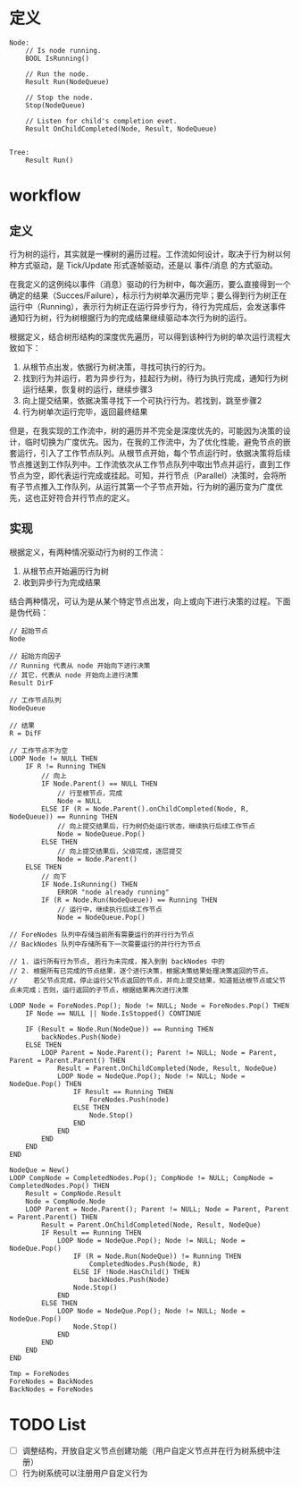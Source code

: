 # 定义
```
Node:
    // Is node running.
    BOOL IsRunning()

    // Run the node.
    Result Run(NodeQueue)

    // Stop the node.
    Stop(NodeQueue)

    // Listen for child's completion evet.
    Result OnChildCompleted(Node, Result, NodeQueue)


Tree:
    Result Run()
```

# workflow

## 定义
行为树的运行，其实就是一棵树的遍历过程。工作流如何设计，取决于行为树以何种方式驱动，是 Tick/Update 形式逐帧驱动，还是以 事件/消息 的方式驱动。

在我定义的这例纯以事件（消息）驱动的行为树中，每次遍历，要么直接得到一个确定的结果（Succes/Failure），标示行为树单次遍历完毕；要么得到行为树正在运行中（Running），表示行为树正在运行异步行为，待行为完成后，会发送事件通知行为树，行为树根据行为的完成结果继续驱动本次行为树的运行。

根据定义，结合树形结构的深度优先遍历，可以得到该种行为树的单次运行流程大致如下：
1. 从根节点出发，依据行为树决策，寻找可执行的行为。
2. 找到行为并运行，若为异步行为，挂起行为树，待行为执行完成，通知行为树运行结果，恢复树的运行，继续步骤3
3. 向上提交结果，依据决策寻找下一个可执行行为。若找到，跳至步骤2
4. 行为树单次运行完毕，返回最终结果

但是，在我实现的工作流中，树的遍历并不完全是深度优先的，可能因为决策的设计，临时切换为广度优先。因为，在我的工作流中，为了优化性能，避免节点的嵌套运行，引入了工作节点队列。从根节点开始，每个节点运行时，依据决策将后续节点推送到工作队列中。工作流依次从工作节点队列中取出节点并运行，直到工作节点为空，即代表运行完成或挂起。可知，并行节点（Parallel）决策时，会将所有子节点推入工作队列，从运行其第一个子节点开始，行为树的遍历变为广度优先，这也正好符合并行节点的定义。

## 实现
根据定义，有两种情况驱动行为树的工作流：
1. 从根节点开始遍历行为树
2. 收到异步行为完成结果

结合两种情况，可认为是从某个特定节点出发，向上或向下进行决策的过程。下面是伪代码：
```
// 起始节点
Node

// 起始方向因子
// Running 代表从 node 开始向下进行决策
// 其它，代表从 node 开始向上进行决策
Result DirF

// 工作节点队列
NodeQueue

// 结果
R = DifF

// 工作节点不为空
LOOP Node != NULL THEN
    IF R != Running THEN
        // 向上
        IF Node.Parent() == NULL THEN
            // 行至根节点，完成
            Node = NULL
        ELSE IF (R = Node.Parent().onChildCompleted(Node, R, NodeQueue)) == Running THEN
            // 向上提交结果后，行为树仍处运行状态，继续执行后续工作节点
            Node = NodeQueue.Pop()
        ELSE THEN
            // 向上提交结果后，父级完成，逐层提交
            Node = Node.Parent() 
    ELSE THEN
        // 向下
        IF Node.IsRunning() THEN
            ERROR "node already running"
        IF (R = Node.Run(NodeQueue)) == Running THEN
            // 运行中，继续执行后续工作节点
            Node = NodeQueue.Pop()

```

```
// ForeNodes 队列中存储当前所有需要运行的并行行为节点
// BackNodes 队列中存储所有下一次需要运行的并行行为节点

// 1. 运行所有行为节点, 若行为未完成，推入到到 backNodes 中的
// 2. 根据所有已完成的节点结果，逐个进行决策，根据决策结果处理决策返回的节点。
//    若父节点完成，停止运行父节点返回的节点，并向上提交结果，知道抵达根节点或父节点未完成；否则，运行返回的子节点，根据结果再次进行决策

LOOP Node = ForeNodes.Pop(); Node != NULL; Node = ForeNodes.Pop() THEN
    IF Node == NULL || Node.IsStopped() CONTINUE

    IF (Result = Node.Run(NodeQue)) == Running THEN
        backNodes.Push(Node)
    ELSE THEN
        LOOP Parent = Node.Parent(); Parent != NULL; Node = Parent, Parent = Parent.Parent() THEN
            Result = Parent.OnChildCompleted(Node, Result, NodeQue)
            LOOP Node = NodeQue.Pop(); Node != NULL; Node = NodeQue.Pop() THEN
                IF Result == Running THEN
                    ForeNodes.Push(node)
                ELSE THEN
                    Node.Stop()
                END
            END   
        END
    END
END

NodeQue = New()
LOOP CompNode = CompletedNodes.Pop(); CompNode != NULL; CompNode = CompletedNodes.Pop() THEN
    Result = CompNode.Result
    Node = CompNode.Node
    LOOP Parent = Node.Parent(); Parent != NULL; Node = Parent, Parent = Parent.Parent() THEN
        Result = Parent.OnChildCompleted(Node, Result, NodeQue)
        IF Result == Running THEN
            LOOP Node = NodeQue.Pop(); Node != NULL; Node = NodeQue.Pop()
                IF (R = Node.Run(NodeQue)) != Running THEN
                    CompletedNodes.Push(Node, R)
                ELSE IF !Node.HasChild() THEN
                    backNodes.Push(Node)
                Node.Stop()
            END
        ELSE THEN
            LOOP Node = NodeQue.Pop(); Node != NULL; Node = NodeQue.Pop()
                Node.Stop()
            END
        END   
    END
END
        
Tmp = ForeNodes
ForeNodes = BackNodes
BackNodes = ForeNodes

```

# TODO List
- [ ] 调整结构，开放自定义节点创建功能（用户自定义节点并在行为树系统中注册）
- [ ] 行为树系统可以注册用户自定义行为